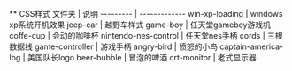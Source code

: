 ** CSS样式
文件夹 | 说明
--------- | -------------
win-xp-loading | windows xp系统开机效果
jeep-car | 越野车样式
game-boy | 任天堂gameboy游戏机
coffe-cup | 会动的咖啡杯
nintendo-nes-control | 任天堂nes手柄
cords | 三根数据线
game-controller | 游戏手柄
angry-bird | 愤怒的小鸟
captain-america-log | 美国队长logo
beer-bubble | 冒泡的啤酒
crt-monitor | 老式显示器